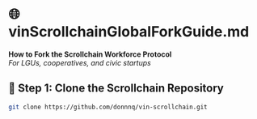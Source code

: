 # 🌐 vinScrollchainGlobalForkGuide.md  
**How to Fork the Scrollchain Workforce Protocol**  
*For LGUs, cooperatives, and civic startups*

## 🧭 Step 1: Clone the Scrollchain Repository

```bash
git clone https://github.com/donnnq/vin-scrollchain.git
